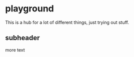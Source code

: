 # playground
This is a hub for a lot of different things, just trying out stuff.

## subheader
more text